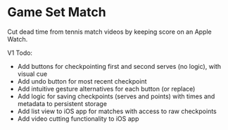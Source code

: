 # Game Set Match

Cut dead time from tennis match videos by keeping score on an Apple Watch.

V1 Todo:
- Add buttons for checkpointing first and second serves (no logic), with visual cue
- Add undo button for most recent checkpoint
- Add intuitive gesture alternatives for each button (or replace)
- Add logic for saving checkpoints (serves and points) with times and metadata to persistent storage
- Add list view to iOS app for matches with access to raw checkpoints
- Add video cutting functionality to iOS app